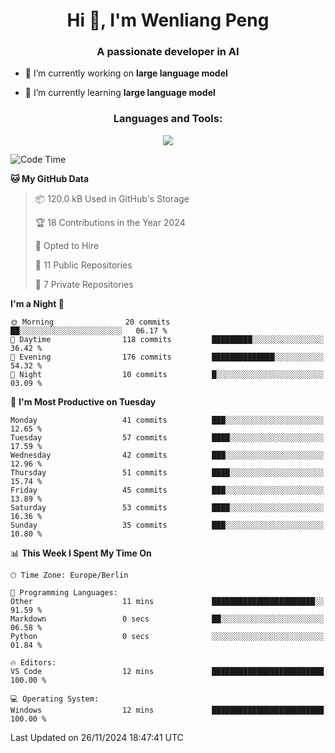 <h1 align="center">Hi 👋, I'm Wenliang Peng</h1>
<h3 align="center">A passionate developer in AI</h3>

- 🔭 I’m currently working on **large language model**

- 🌱 I’m currently learning **large language model**

<!-- <h3 align="left">Connect with me:</h3> -->
<!-- <p align="left">
</p> -->

<h3 align="center">Languages and Tools:</h3>
<p align="center">
  <a href="https://skillicons.dev">
    <img src="https://skillicons.dev/icons?i=cpp,ros,docker,azure,git,linux,py,pytorch,cmake,githubactions,powershell,md&perline=6" />
  </a>
</p>


<!-- <p><img align="center" src="https://github-readme-stats.vercel.app/api/top-langs?username=bpwl0121&show_icons=true&locale=en&layout=compact" alt="bpwl0121" /></p> -->

<!-- <p><img align="center" src="https://github-readme-streak-stats.herokuapp.com/?user=bpwl0121&" alt="bpwl0121" /></p> -->

<!--START_SECTION:waka-->
![Code Time](http://img.shields.io/badge/Code%20Time-153%20hrs%2042%20mins-blue)

**🐱 My GitHub Data** 

> 📦 120.0 kB Used in GitHub's Storage 
 > 
> 🏆 18 Contributions in the Year 2024
 > 
> 💼 Opted to Hire
 > 
> 📜 11 Public Repositories 
 > 
> 🔑 7 Private Repositories 
 > 
**I'm a Night 🦉** 

```text
🌞 Morning                20 commits          ██░░░░░░░░░░░░░░░░░░░░░░░   06.17 % 
🌆 Daytime                118 commits         █████████░░░░░░░░░░░░░░░░   36.42 % 
🌃 Evening                176 commits         ██████████████░░░░░░░░░░░   54.32 % 
🌙 Night                  10 commits          █░░░░░░░░░░░░░░░░░░░░░░░░   03.09 % 
```
📅 **I'm Most Productive on Tuesday** 

```text
Monday                   41 commits          ███░░░░░░░░░░░░░░░░░░░░░░   12.65 % 
Tuesday                  57 commits          ████░░░░░░░░░░░░░░░░░░░░░   17.59 % 
Wednesday                42 commits          ███░░░░░░░░░░░░░░░░░░░░░░   12.96 % 
Thursday                 51 commits          ████░░░░░░░░░░░░░░░░░░░░░   15.74 % 
Friday                   45 commits          ███░░░░░░░░░░░░░░░░░░░░░░   13.89 % 
Saturday                 53 commits          ████░░░░░░░░░░░░░░░░░░░░░   16.36 % 
Sunday                   35 commits          ███░░░░░░░░░░░░░░░░░░░░░░   10.80 % 
```


📊 **This Week I Spent My Time On** 

```text
🕑︎ Time Zone: Europe/Berlin

💬 Programming Languages: 
Other                    11 mins             ███████████████████████░░   91.59 % 
Markdown                 0 secs              ██░░░░░░░░░░░░░░░░░░░░░░░   06.58 % 
Python                   0 secs              ░░░░░░░░░░░░░░░░░░░░░░░░░   01.84 % 

🔥 Editors: 
VS Code                  12 mins             █████████████████████████   100.00 % 

💻 Operating System: 
Windows                  12 mins             █████████████████████████   100.00 % 
```


 Last Updated on 26/11/2024 18:47:41 UTC
<!--END_SECTION:waka-->
